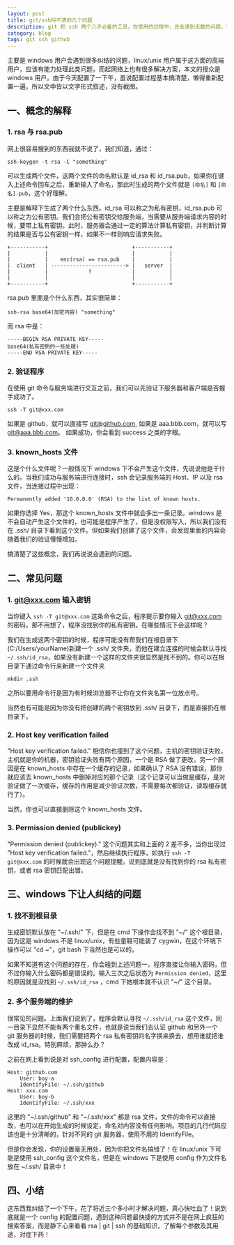 ```yaml
---
layout: post
title: git/ssh捋不清的几个问题
description: git 和 ssh 两个几乎必备的工具，在使用的过程中，总会遇到无数的问题，我已经头疼了好几回了，这次要把他记录下来！
category: blog
tags: git ssh github
---
```


主要是 windows 用户会遇到很多纠结的问题，linux/unix 用户属于这方面的高端用户，应该有能力处理此类问题，而起网络上也有很多解决方案，本文的授众是 windows 用户。由于今天配置了一下午，虽说配置过程基本搞清楚，懒得重新配置一遍，所以文中皆以文字形式叙述，没有截图。

## 一、概念的解释

### 1. rsa 与 rsa.pub

网上很容易搜到的东西我就不说了，我们知道，通过：

    ssh-keygen -t rsa -C "something"

可以生成两个文件，这两个文件的命名默认是 id_rsa 和 id_rsa.pub，如果你在键入上述命令回车之后，重新输入了命名，那此时生成的两个文件就是 `[命名]` 和 `[命名].pub`，这个好理解。

主要是解释下生成了两个什么东西。id_rsa 可以称之为私有密钥，id_rsa.pub 可以称之为公有密钥。我们会把公有密钥交给服务端，当需要从服务端请求内容的时候，要带上私有密钥。此时，服务器会通过一定的算法计算私有密钥，并判断计算的结果是否与公有密钥一样，如果不一样则响应请求失败。

	+-----------+                           +-----------+
	|           |                           |           |
	|           |    enc(rsa) == rsa.pub    |           |
	|  client   | ------------------------> |   server  |
	|           |             ?             |           |
	|           |                           |           |
	+-----------+                           +-----------+

rsa.pub 里面是个什么东西，其实很简单：

	ssh-rsa base64(加密内容) "something"

而 rsa 中是：

	-----BEGIN RSA PRIVATE KEY-----
	base64(私有密钥的一些处理)
	-----END RSA PRIVATE KEY-----

### 2. 验证程序

在使用 git 命令与服务端进行交互之前，我们可以先验证下服务器和客户端是否握手成功了。

	ssh -T git@xxx.com

如果是 github，就可以直接写 git@github.com, 如果是 aaa.bbb.com，就可以写 git@aaa.bbb.com。 如果成功，你会看到 success 之类的字眼。

### 3. known_hosts 文件

这是个什么文件呢？一般情况下 windows 下不会产生这个文件，先说说他是干什么的。当我们成功与服务端进行连接时，ssh 会记录服务端的 Host、IP 以及 rsa 文件，当连接过程中出现：

	Permanently added '10.0.0.0' (RSA) to the list of known hosts.

如果你选择 Yes，那这个 known_hosts 文件中就会多出一条记录。windows 是不会自动产生这个文件的，也可能是程序产生了，但是没权限写入，所以我们没有在 .ssh/ 目录下看到这个文件。但如果我们创建了这个文件，会发现里面的内容会随着我们的验证慢慢增加。

搞清楚了这些概念，我们再说说会遇到的问题。

## 二、常见问题

### 1. git@xxx.com 输入密钥

当你键入 `ssh -T git@xxx.com` 这条命令之后，程序提示要你输入 git@xxx.com 的密码，那不用想了，程序没找到你的私有密钥。在哪些情况下会这样呢？

我们在生成这两个密钥的时候，程序可能没有帮我们在根目录下(C:/Users/yourName)新建一个 .ssh/ 文件夹，而他在建立连接的时候会默认寻找 `~/.ssh/id_rsa`，如果没有新建一个这样的文件夹很显然是找不到的。你可以在根目录下通过命令行来新建一个文件夹

	mkdir .ssh

之所以要用命令行是因为有时候浏览器不让你在文件夹名第一位放点号。

当然也有可能是因为你没有把创建的两个密钥放到 .ssh/ 目录下，而是直接扔在根目录下。

### 2. Host key verification failed

"Host key verification failed." 相信你也撞到了这个问题，主机的密钥验证失败，主机就是你的机器，密钥验证失败有两个原因，一个是 RSA 做了更改，另一个原因是在 known_hosts 中存在一个缓存的记录，如果确认了 RSA 没有错误，那你就应该去 known_hosts 中删掉对应的那个记录（这个记录可以当做是缓存，是对验证做了一次缓存，缓存的作用是减少验证次数，不需要每次都验证，读取缓存就行了）。

当然，你也可以直接删除这个 known_hosts 文件。


### 3. Permission denied (publickey)

"Permission denied (publickey)." 这个问题其实和上面的 2 差不多，当你出现过 "Host key verification failed."，然后继续执行程序，如执行 `ssh -T git@xxx.com` 的时候就会出现这个问题提醒。说到底就是没有找到你的 rsa 私有密钥，或者 rsa 密钥匹配出错。

## 三、windows 下让人纠结的问题

### 1. 找不到根目录

生成密钥默认放在 "~/.ssh/" 下，但是在 cmd 下操作会找不到 "~/" 这个根目录，因为这是 windows 不是 linux/unix，有些童鞋可能装了 cygwin，在这个环境下操作可以 "cd ~"，git bash 下当然也是可以的。

如果不知道有这个问题的存在，你会碰到上述问题一，程序直接让你输入密码，但不过你输入什么密码都是错误的。输入三次之后状态为 `Permission denied`，这里的原因就是没找到 `~/.ssh/id_rsa` ，cmd 下她根本就不认识 "~/" 这个目录。

### 2. 多个服务端的维护

很常见的问题。上面我们说到了，程序会默认寻找 `~/.ssh/id_rsa` 这个文件，同一目录下显然不能有两个重名文件，也就是说当我们去认证 github 和另外一个 git 服务器的时候，我们需要把两个 rsa 私有密钥的名字换来换去，想用谁就把谁改成 id_rsa。特别麻烦，那肿么办？

之前在网上看到说是对 ssh_config 进行配置，配置内容是：

	Host: github.com
		User: boy-a
		IdentifyFile: ~/.ssh/github
	Host: xxx.com
		User: boy-b
		IdentifyFile: ~/.ssh/xxx

这里的 "~/.ssh/github" 和 "~/.ssh/xxx" 都是 rsa 文件，文件的命令可以直接改，也可以在开始生成的时候设定，命名对内容没有任何影响。项目的几行代码应该也是十分清晰的，针对不同的 git 服务器，使用不用的 IdentifyFile。

但是你会发现，你的设置毫无用处，因为你把文件名搞错了！在 linux/unix 下可能是使用 ssh_config 这个文件名，但是在 windows 下是使用 config 作为文件名放在 ~/.ssh/ 目录中！

## 四、小结

这东西我纠结了一个下午，花了将近三个多小时才解决问题，真心快吐血了！说到底就是一个 config 的配置问题，遇到这种问题最快捷的方式并不是在网上疯狂的搜索答案，而是静下心来看看 rsa | git | ssh 的基础知识，了解每个参数及其用途，对症下药！
